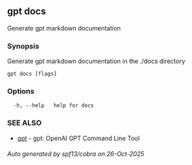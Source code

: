 ## gpt docs

Generate gpt markdown documentation

### Synopsis

Generate gpt markdown documentation in the ./docs directory

```
gpt docs [flags]
```

### Options

```
  -h, --help   help for docs
```

### SEE ALSO

* [gpt](gpt.md)	 - gpt: OpenAI GPT Command Line Tool

###### Auto generated by spf13/cobra on 26-Oct-2025
